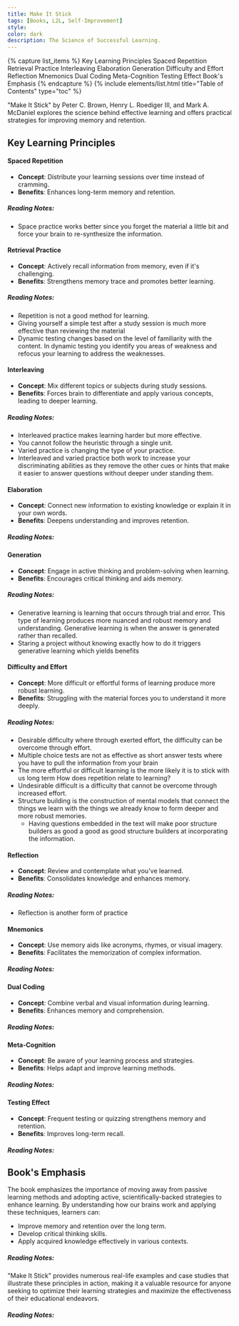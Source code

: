 ```yaml
---
title: Make It Stick
tags: [Books, L2L, Self-Improvement]
style: 
color: dark
description: The Science of Successful Learning.
---
```


{% capture list_items %}
Key Learning Principles
Spaced Repetition
Retrieval Practice
Interleaving
Elaboration
Generation
Difficulty and Effort
Reflection
Mnemonics
Dual Coding
Meta-Cognition
Testing Effect
Book's Emphasis
{% endcapture %}
{% include elements/list.html title="Table of Contents" type="toc" %}

"Make It Stick" by Peter C. Brown, Henry L. Roediger III, and Mark A. McDaniel explores the science behind effective learning and offers practical strategies for improving memory and retention.

## Key Learning Principles

#### Spaced Repetition
- **Concept**: Distribute your learning sessions over time instead of cramming.
- **Benefits**: Enhances long-term memory and retention.

##### Reading Notes:
* Space practice works better since you forget the material a little bit and force your brain to re-synthesize the information.

#### Retrieval Practice
- **Concept**: Actively recall information from memory, even if it's challenging.
- **Benefits**: Strengthens memory trace and promotes better learning.

##### Reading Notes:
* Repetition is not a good method for learning.
* Giving yourself a simple test after a study session is much more effective than reviewing the material
* Dynamic testing changes based on the level of familiarity with the content. In dynamic testing you identify you areas of weakness and refocus your learning to address the weaknesses.

#### Interleaving
- **Concept**: Mix different topics or subjects during study sessions.
- **Benefits**: Forces brain to differentiate and apply various concepts, leading to deeper learning.

##### Reading Notes:
* Interleaved practice makes learning harder but more effective.
* You cannot follow the heuristic through a single unit.
* Varied practice is changing the type of your practice.
* Interleaved and varied practice both work to increase your discriminating abilities as they remove the other cues or hints that make it easier to answer questions without deeper under standing them.

#### Elaboration
- **Concept**: Connect new information to existing knowledge or explain it in your own words.
- **Benefits**: Deepens understanding and improves retention.

##### Reading Notes:

#### Generation
- **Concept**: Engage in active thinking and problem-solving when learning.
- **Benefits**: Encourages critical thinking and aids memory.

##### Reading Notes:
*  Generative learning is learning that occurs through trial and error. This type of learning produces more nuanced and robust memory and understanding. Generative learning is when the answer is generated rather than recalled.
* Staring a project without knowing exactly how to do it triggers generative learning which yields benefits

#### Difficulty and Effort
- **Concept**: More difficult or effortful forms of learning produce more robust learning.
- **Benefits**: Struggling with the material forces you to understand it more deeply.

##### Reading Notes:
* Desirable difficulty where through exerted effort, the difficulty can be overcome through effort. 
* Multiple choice tests are not as effective as short answer tests where you have to pull the information from your brain
* The more effortful or difficult learning is the more likely it is to stick with us long term
How does repetition relate to learning?
* Undesirable difficult is a difficulty that cannot be overcome through increased effort.
* Structure building is the construction of mental models that connect the things we learn with the things we already know to form deeper and more robust memories.
  * Having questions embedded in the text will make poor structure builders as good a good as good structure builders at incorporating the information.


#### Reflection
- **Concept**: Review and contemplate what you've learned.
- **Benefits**: Consolidates knowledge and enhances memory.

##### Reading Notes:
* Reflection is another form of practice

#### Mnemonics
- **Concept**: Use memory aids like acronyms, rhymes, or visual imagery.
- **Benefits**: Facilitates the memorization of complex information.

##### Reading Notes:

#### Dual Coding
- **Concept**: Combine verbal and visual information during learning.
- **Benefits**: Enhances memory and comprehension.

##### Reading Notes:

#### Meta-Cognition
- **Concept**: Be aware of your learning process and strategies.
- **Benefits**: Helps adapt and improve learning methods.

##### Reading Notes:

#### Testing Effect
- **Concept**: Frequent testing or quizzing strengthens memory and retention.
- **Benefits**: Improves long-term recall.

##### Reading Notes:

## Book's Emphasis

The book emphasizes the importance of moving away from passive learning methods and adopting active, scientifically-backed strategies to enhance learning. By understanding how our brains work and applying these techniques, learners can:

- Improve memory and retention over the long term.
- Develop critical thinking skills.
- Apply acquired knowledge effectively in various contexts.

##### Reading Notes:

"Make It Stick" provides numerous real-life examples and case studies that illustrate these principles in action, making it a valuable resource for anyone seeking to optimize their learning strategies and maximize the effectiveness of their educational endeavors.

##### Reading Notes:






